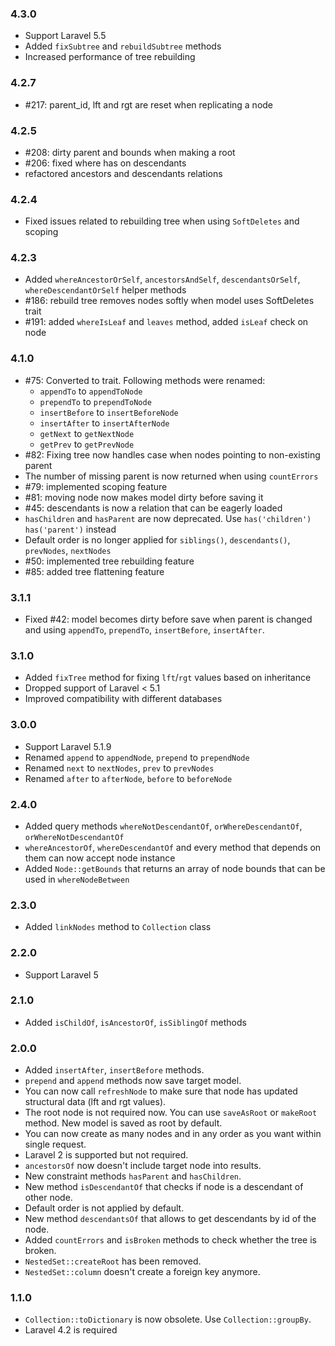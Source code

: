 ### 4.3.0
*   Support Laravel 5.5
*   Added `fixSubtree` and `rebuildSubtree` methods
*   Increased performance of tree rebuilding

### 4.2.7

*   #217: parent_id, lft and rgt are reset when replicating a node

### 4.2.5

*   #208: dirty parent and bounds when making a root
*   #206: fixed where has on descendants
*   refactored ancestors and descendants relations

### 4.2.4

*   Fixed issues related to rebuilding tree when using `SoftDeletes` and scoping

### 4.2.3

*   Added `whereAncestorOrSelf`, `ancestorsAndSelf`, `descendantsOrSelf`,
    `whereDescendantOrSelf` helper methods
*   #186: rebuild tree removes nodes softly when model uses SoftDeletes trait
*   #191: added `whereIsLeaf` and `leaves` method, added `isLeaf` check on node

### 4.1.0

*   #75: Converted to trait. Following methods were renamed:
    -   `appendTo` to `appendToNode`
    -   `prependTo` to `prependToNode`
    -   `insertBefore` to `insertBeforeNode`
    -   `insertAfter` to `insertAfterNode`
    -   `getNext` to `getNextNode`
    -   `getPrev` to `getPrevNode`
*   #82: Fixing tree now handles case when nodes pointing to non-existing parent
*   The number of missing parent is now returned when using `countErrors`
*   #79: implemented scoping feature
*   #81: moving node now makes model dirty before saving it
*   #45: descendants is now a relation that can be eagerly loaded
*   `hasChildren` and `hasParent` are now deprecated. Use `has('children')`
    `has('parent')` instead
*   Default order is no longer applied for `siblings()`, `descendants()`,
    `prevNodes`, `nextNodes`
*   #50: implemented tree rebuilding feature
*   #85: added tree flattening feature

### 3.1.1

*   Fixed #42: model becomes dirty before save when parent is changed and using `appendTo`,
    `prependTo`, `insertBefore`, `insertAfter`.

### 3.1.0

*   Added `fixTree` method for fixing `lft`/`rgt` values based on inheritance
*   Dropped support of Laravel < 5.1
*   Improved compatibility with different databases

### 3.0.0

*   Support Laravel 5.1.9
*   Renamed `append` to `appendNode`, `prepend` to `prependNode`
*   Renamed `next` to `nextNodes`, `prev` to `prevNodes`
*   Renamed `after` to `afterNode`, `before` to `beforeNode`

### 2.4.0

*   Added query methods `whereNotDescendantOf`, `orWhereDescendantOf`, `orWhereNotDescendantOf`
*   `whereAncestorOf`, `whereDescendantOf` and every method that depends on them can now accept node instance
*   Added `Node::getBounds` that returns an array of node bounds that can be used in `whereNodeBetween`

### 2.3.0

*   Added `linkNodes` method to `Collection` class

### 2.2.0

*   Support Laravel 5

### 2.1.0

*   Added `isChildOf`, `isAncestorOf`, `isSiblingOf` methods

### 2.0.0

*   Added `insertAfter`, `insertBefore` methods.
*   `prepend` and `append` methods now save target model.
*   You can now call `refreshNode` to make sure that node has updated structural
    data (lft and rgt values).
*   The root node is not required now. You can use `saveAsRoot` or `makeRoot` method.
    New model is saved as root by default.
*   You can now create as many nodes and in any order as you want within single
    request.
*   Laravel 2 is supported but not required.
*   `ancestorsOf` now doesn't include target node into results.
*   New constraint methods `hasParent` and `hasChildren`.
*   New method `isDescendantOf` that checks if node is a descendant of other node.
*   Default order is not applied by default.
*   New method `descendantsOf` that allows to get descendants by id of the node.
*   Added `countErrors` and `isBroken` methods to check whether the tree is broken.
*   `NestedSet::createRoot` has been removed.
*   `NestedSet::column` doesn't create a foreign key anymore.

### 1.1.0

*   `Collection::toDictionary` is now obsolete. Use `Collection::groupBy`.
*   Laravel 4.2 is required